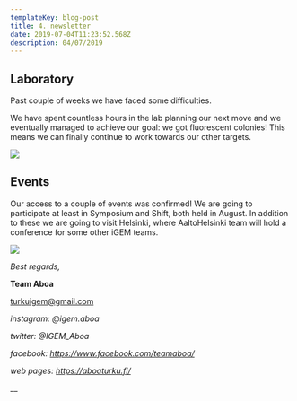 ```yaml
---
templateKey: blog-post
title: 4. newsletter
date: 2019-07-04T11:23:52.568Z
description: 04/07/2019
---
```



## **Laboratory**





Past couple of weeks we have faced some difficulties.

We have spent countless hours in the lab planning our next move and we eventually managed to achieve our goal: we got fluorescent colonies! This means we can finally continue to work towards our other targets. 



![](/img/lab3.jpg)















## **Events**



Our access to a couple of events was confirmed! We are going to participate at least in Symposium and Shift, both held in August. In addition to these we are going to visit Helsinki, where AaltoHelsinki team will hold a conference for some other iGEM teams.



![](/img/img-20190704-wa0009_2.jpg)





_Best regards,_

**Team Aboa**

turkuigem@gmail.com

 

 



_instagram: @igem.aboa_

_twitter: @IGEM_Aboa_

_facebook: https://www.facebook.com/teamaboa/_

_web pages: https://aboaturku.fi/_

__
